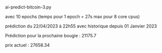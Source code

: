 
ai-predict-bitcoin-3.py

avec 10 epochs (temps pour 1 epoch = 27s max pour 8 core cpus)

prédiction du 22/04/2023 à 22h55 avec historique depuis 01 Janvier 2023

Prédiction pour la prochaine bougie :  21175.7

prix actuel : 27658.34

